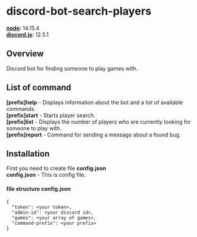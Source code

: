 # discord-bot-search-players
**[node](https://nodejs.org/):** 14.15.4  
**[discord.js](https://discord.js.org/):** 12.5.1

## Overview
Discord bot for finding someone to play games with.

## List of command
**[prefix]help** - Displays information about the bot and a list of available commands.  
**[prefix]start** - Starts player search.  
**[prefix]list** - Displays the number of players who are currently looking for someone to play with.  
**[prefix]report** - Command for sending a message about a found bug.  

## Installation
First you need to create file **config.json**  
**config.json** - This is config file.

#### file structure config.json
    {  
      "token": <your token>,  
      "admin-id": <your discord id>,  
      "games": <your array of games>,  
      "command-prefix": <your prefix>  
    }
